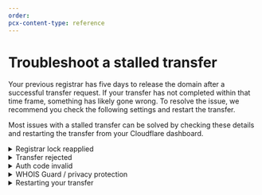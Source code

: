 ```yaml
---
order:
pcx-content-type: reference
---
```


# Troubleshoot a stalled transfer

Your previous registrar has five days to release the domain after a successful transfer request. If your transfer has not completed within that time frame, something has likely gone wrong. To resolve the issue, we recommend you check the following settings and restart the transfer.

Most issues with a stalled transfer can be solved by checking these details and restarting the transfer from your Cloudflare dashboard.

<details>
<summary>Registrar lock reapplied</summary>
<div>

You have reapplied the registrar lock at your current registrar since requesting the transfer. You will need to remove it again to restart the transfer process.

</div>
</details>

<details>
<summary>Transfer rejected</summary>
<div>

Your transfer has been rejected by your previous registrar. There are several reasons for this to happen: 
* You actively rejected the transfer request in the email you received from your registrar or on your registrar’s interface.
* Your registrar determines the domain is not eligible for transfer.
* Some Registrars allow customers to enable a setting to reject all transfer requests.
* In some instances, Registrars may reject the transfer if they suspect malicious behavior.

You will need to restart the transfer and approve the request or contact your current registrar to solve this issue.

</div>
</details>

<details>
<summary>Auth code invalid</summary>
<div>

Your auth code has since changed or been deprecated, and we cannot complete the transfer. Please confirm the code with your current registrar again. We strongly recommend that you cut and paste the auth code provided by your current Registrar.

</div>
</details>

<details>
<summary>WHOIS Guard / privacy protection</summary>
<div>

Some registrars may prohibit transfer requests if you have WHOIS privacy services enabled. You need to first disable those services at your current registrar before you can proceed with the transfer process.

</div>
</details>

<details>
<summary>Restarting your transfer</summary>
<div>

In the Cloudflare Overview page for your domain, you can find the details of your registration in the column on the right side of the page. In the **Domain Registration** card, click **Cancel and Retry**. Once you initiate the retry, you will need to reenter your auth code and confirm your WHOIS information.

</div>
</details>